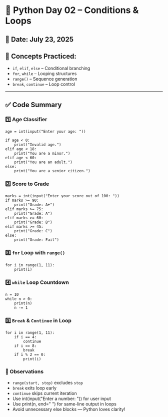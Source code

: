 # 🐍 Python Day 02 – Conditions & Loops

## 📅 Date: July 23, 2025  
## 🧠 Concepts Practiced:
- `if`, `elif`, `else` – Conditional branching
- `for`, `while` – Looping structures
- `range()` – Sequence generation
- `break`, `continue` – Loop control

---

## ✅ Code Summary

### 1️⃣ Age Classifier
```
age = int(input("Enter your age: "))

if age < 0:
    print("Invalid age.")
elif age < 18:
    print("You are a minor.")
elif age < 60:
    print("You are an adult.")
else:
    print("You are a senior citizen.")
```

### 2️⃣ Score to Grade
```
marks = int(input("Enter your score out of 100: "))
if marks >= 90:
    print("Grade: A+")
elif marks >= 75:
    print("Grade: A")
elif marks >= 60:
    print("Grade: B")
elif marks >= 45:
    print("Grade: C")
else:
    print("Grade: Fail")
```

### 3️⃣ `for` Loop with `range()`
```
for i in range(1, 11):
    print(i)
```

### 4️⃣ `while` Loop Countdown
```
n = 10
while n > 0:
    print(n)
    n -= 1
```

### 5️⃣ `Break` & `Continue` in Loop
```
for i in range(1, 11):
    if i == 4:
        continue
    if i == 8:
        break
    if i % 2 == 0:
        print(i)
```

### 📝 Observations
- `range(start, stop)` excludes `stop`
- `break` exits loop early
- `continue` skips current iteration
- Use int(input("Enter a number: ")) for user input
- Use print(n, end=" ") for same-line output in loops
- Avoid unnecessary else blocks — Python loves clarity!

